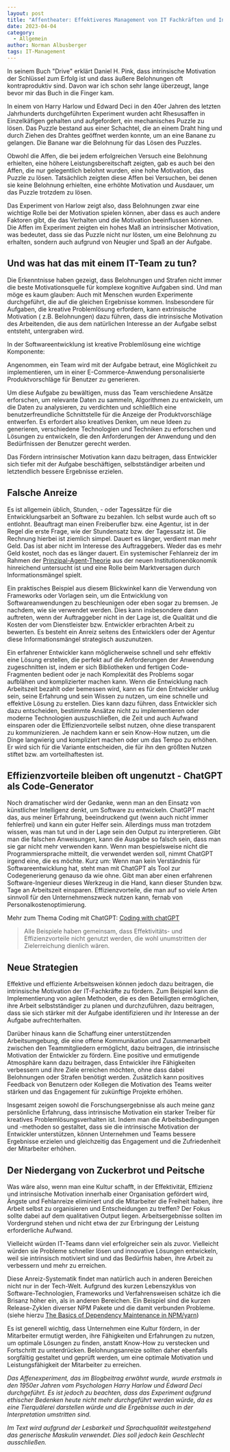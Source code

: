 ```yaml
---
layout: post
title: "Affentheater: Effektiveres Management von IT Fachkräften und Ingenieuren"
date: 2023-04-04
category:
  - Allgemein
author: Norman Albusberger
tags: IT-Management
---
```


In seinem Buch "Drive" erklärt Daniel H. Pink, dass intrinsische Motivation der Schlüssel zum Erfolg ist und dass äußere
Belohnungen oft kontraproduktiv sind.
Davon war ich schon sehr lange überzeugt, lange bevor mir das Buch in die Finger kam. 

In einem von Harry Harlow und Edward Deci in den 40er Jahren des letzten Jahrhunderts durchgeführten Experiment wurden acht Rhesusaffen
in Einzelkäfigen gehalten und aufgefordert, ein mechanisches Puzzle zu lösen. Das Puzzle bestand aus einer Schachtel,
die an einem Draht hing und durch Ziehen des Drahtes geöffnet werden konnte, um an eine Banane zu gelangen. Die Banane
war die Belohnung für das Lösen des Puzzles.

Obwohl die Affen, die bei jedem erfolgreichen Versuch eine Belohnung erhielten, eine höhere Leistungsbereitschaft
zeigten, gab es auch bei den Affen, die nur gelegentlich belohnt wurden, eine hohe Motivation, das Puzzle zu lösen.
Tatsächlich zeigten diese Affen bei Versuchen, bei denen sie keine Belohnung erhielten, eine erhöhte Motivation und
Ausdauer, um das Puzzle trotzdem zu lösen.

Das Experiment von Harlow zeigt also, dass Belohnungen zwar eine wichtige Rolle bei der Motivation spielen können, aber
dass es auch andere Faktoren gibt, die das Verhalten und die Motivation beeinflussen können. Die Affen im Experiment
zeigten ein hohes Maß an intrinsischer Motivation, was bedeutet, dass sie das Puzzle nicht nur lösten, um eine Belohnung
zu erhalten, sondern auch aufgrund von Neugier und Spaß an der Aufgabe.

## Und was hat das mit einem IT-Team zu tun?

Die Erkenntnisse haben gezeigt, dass Belohnungen und Strafen nicht immer die beste Motivationsquelle für komplexe
kognitive Aufgaben sind. Und man möge es kaum glauben: Auch mit Menschen wurden Experimente durchgeführt, die auf die gleichen Ergebnisse kommen. Insbesondere für Aufgaben, die kreative Problemlösung erfordern, kann extrinsische Motivation (
z.B. Belohnungen) dazu führen, dass die intrinsische Motivation des Arbeitenden, die aus dem natürlichen Interesse an
der Aufgabe selbst entsteht, untergraben wird.

In der Softwareentwicklung ist kreative Problemlösung eine wichtige Komponente:

Angenommen, ein Team wird mit der Aufgabe betraut, eine Möglichkeit zu implementieren, um in einer E-Commerce-Anwendung personalisierte Produktvorschläge für Benutzer zu generieren.

Um diese Aufgabe zu bewältigen, muss das Team verschiedene Ansätze erforschen, um relevante Daten zu sammeln, Algorithmen zu entwickeln, um die Daten zu analysieren, zu verdichten und schließlich eine benutzerfreundliche Schnittstelle für die Anzeige der Produktvorschläge entwerfen. Es erfordert also kreatives Denken, um neue Ideen zu generieren, verschiedene Technologien und Techniken zu erforschen und Lösungen zu entwickeln, die den Anforderungen der Anwendung und den Bedürfnissen der Benutzer gerecht werden.

 Das Fördern intrinsischer Motivation
kann dazu beitragen, dass Entwickler sich tiefer mit der Aufgabe beschäftigen, selbstständiger arbeiten und letztendlich
bessere Ergebnisse erzielen. 

## Falsche Anreize

Es ist allgemein üblich, Stunden, - oder Tagessätze für die Entwicklungsarbeit an Software zu bezahlen. Ich selbst wurde
auch oft so entlohnt. Beauftragt man einen Freiberufler bzw. eine Agentur, ist in der Regel die erste Frage, wie der
Stundensatz bzw. der Tagessatz ist. Die Rechnung hierbei ist ziemlich simpel. Dauert es länger, verdient man mehr Geld. 
Das ist aber nicht im Interesse des Auftraggebers. Weder das es mehr Geld kostet, noch das es länger dauert. Ein systemischer
Fehlanreiz der im Rahmen der [Prinzipal-Agent-Theorie](https://de.wikipedia.org/wiki/Prinzipal-Agent-Theorie)
aus der neuen Institutionenökonomik hinreichend untersucht ist und eine Rolle beim Marktversagen durch
Informationsmängel spielt. 

Ein praktisches Beispiel aus diesem Blickwinkel kann die Verwendung von Frameworks oder Vorlagen sein, um die
Entwicklung von Softwareanwendungen zu beschleunigen oder eben sogar zu bremsen. Je nachdem, wie sie verwendet werden.
Dies kann insbesondere dann auftreten, wenn der Auftraggeber nicht in der Lage ist, die Qualität und die Kosten der vom
Dienstleister bzw. Entwickler erbrachten Arbeit zu bewerten. Es besteht ein Anreiz seitens des Entwicklers oder der Agentur diese Informationsmängel strategisch auszunutzen.

Ein erfahrener Entwickler kann möglicherweise schnell und sehr effektiv eine Lösung erstellen, die perfekt auf die
Anforderungen der Anwendung zugeschnitten ist, indem er sich Bibliotheken und fertigen Code-Fragmenten bedient oder je
nach Komplexität des Problems sogar aufblähen und komplizierter machen kann. Wenn die Entwicklung nach Arbeitszeit
bezahlt oder bemessen wird, kann es für den Entwickler unklug sein, seine Erfahrung und sein Wissen zu nutzen, um eine
schnelle und effektive Lösung zu erstellen.
Dies kann dazu führen, dass Entwickler sich dazu entscheiden, bestimmte Ansätze nicht zu implementieren oder moderne
Technologien auszuschließen, die Zeit und auch Aufwand einsparen oder die Effizienzvorteile selbst nutzen, ohne diese
transparent zu kommunizieren. Je nachdem kann er sein Know-How nutzen, um die Dinge langwierig und kompliziert machen
oder um das Tempo zu erhöhen. Er wird sich für die Variante entscheiden, die für ihn den größten Nutzen stiftet bzw. am vorteilhaftesten ist.

## Effizienzvorteile bleiben oft ungenutzt - ChatGPT als Code-Generator

Noch dramatischer wird der Gedanke, wenn man an den Einsatz von künstlicher Intelligenz denkt, um Software zu
entwickeln. ChatGPT macht das, aus meiner Erfahrung, beeindruckend gut (wenn auch nicht immer fehlerfrei) und kann ein guter Helfer sein.
Allerdings muss man trotzdem wissen, was man tut und in der Lage sein den Output zu interpretieren. Gibt man die
falschen Anweisungen, kann die Ausgabe so falsch sein, dass man sie gar nicht mehr verwenden kann. Wenn man bespielsweise nicht die Programmiersprache mitteilt, die verwendet werden soll, nimmt ChatGPT irgend eine, die es möchte. Kurz um: Wenn man kein Verständnis für Softwareentwicklung hat, steht man mit ChatGPT als Tool zur Codegenerierung genauso da wie ohne. Gibt
man aber einen erfahrenen Software-Ingenieur dieses Werkzeug in die Hand,
kann dieser Stunden bzw. Tage an Arbeitszeit einsparen. Effizienzvorteile, die man auf so viele Arten sinnvoll für den
Unternehmenszweck nutzen kann, fernab von Personalkostenoptimierung.

Mehr zum Thema Coding mit
ChatGPT: [Coding with chatGPT](https://medium.com/@tanyamarleytsui/coding-with-chatgpt-b50ab3fcb45f)

> Alle Beispiele haben gemeinsam, dass Effektivitäts- und Effizienzvorteile nicht genutzt werden, die wohl unumstritten
> der Zielerreichung dienlich wären.

## Neue Strategien

Effektive und effiziente Arbeitsweisen können jedoch dazu beitragen, die intrinsische Motivation der IT-Fachkräfte zu
fördern. Zum Beispiel kann die Implementierung von agilen Methoden, die es den Beteiligten ermöglichen, ihre Arbeit
selbstständiger zu planen und durchzuführen, dazu beitragen, dass sie sich stärker mit der Aufgabe identifizieren und
ihr Interesse an der Aufgabe aufrechterhalten. 

Darüber hinaus kann die Schaffung einer unterstützenden Arbeitsumgebung, die eine offene Kommunikation und
Zusammenarbeit zwischen den Teammitgliedern ermöglicht, dazu beitragen, die intrinsische Motivation der Entwickler zu
fördern. Eine positive und ermutigende Atmosphäre kann dazu beitragen, dass Entwickler ihre Fähigkeiten verbessern und
ihre Ziele erreichen möchten, ohne dass dabei Belohnungen oder Strafen benötigt werden. Zusätzlich kann positives Feedback von Benutzern oder Kollegen die Motivation des Teams weiter stärken und das Engagement für zukünftige Projekte erhöhen.

Insgesamt zeigen sowohl die Forschungsergebnisse als auch meine ganz persönliche Erfahrung, dass intrinsische Motivation ein starker Treiber für kreatives
Problemlösungsverhalten ist. Indem man die Arbeitsbedingungen und -methoden so gestaltet, dass sie die intrinsische
Motivation der Entwickler unterstützen, können Unternehmen und Teams bessere Ergebnisse erzielen und gleichzeitig das
Engagement und die Zufriedenheit der Mitarbeiter erhöhen. 

## Der Niedergang von Zuckerbrot und Peitsche

Was wäre also, wenn man eine Kultur schafft, in der
Effektivität, Effizienz und intrinsische Motivation innerhalb einer Organisation gefördert wird, Ängste und Fehlanreize
eliminiert und die Mitarbeiter die Freiheit haben, ihre Arbeit selbst zu organisieren und Entscheidungen zu treffen? Der Fokus sollte dabei auf dem qualitativen Output liegen. Arbeitsergebnisse sollten im Vordergrund stehen und nicht etwa der zur Erbringung der Leistung erforderliche Aufwand. 

Vielleicht würden IT-Teams dann viel erfolgreicher sein als zuvor. Vielleicht würden sie Probleme schneller lösen
und innovative Lösungen entwickeln, weil sie intrinsisch motiviert sind und das Bedürfnis haben, ihre Arbeit zu
verbessern und mehr zu erreichen.

Diese Anreiz-Systematik findet man natürlich auch in anderen Bereichen nicht nur in der Tech-Welt. Aufgrund des kurzen
Lebenszyklus von Software-Technologien, Frameworks und Verfahrensweisen schätze ich die Brisanz höher ein, als in
anderen Bereichen. Ein Beispiel sind die kurzen Release-Zyklen diverser NPM Pakete und die damit verbunden Probleme. (siehe
hierzu [The Basics of Dependency Maintenance in NPM/yarn](https://dev.to/th0rgall/the-basics-of-dependency-maintenance-in-npm-yarn-4c1l))

Es ist generell wichtig, dass Unternehmen eine Kultur fördern, in der Mitarbeiter ermutigt werden, ihre Fähigkeiten und
Erfahrungen zu nutzen, um optimale Lösungen zu finden, anstatt Know-How zu verstecken und Fortschritt zu unterdrücken. Belohnungsanreize sollten daher ebenfalls sorgfältig gestaltet und geprüft werden, um eine optimale Motivation und Leistungsfähigkeit der Mitarbeiter zu erreichen.

*Das Affenexperiment, das im Blogbeitrag erwähnt wurde, wurde erstmals in den 1950er Jahren vom Psychologen Harry Harlow
und Edward Deci durchgeführt. Es ist jedoch zu beachten, dass das Experiment aufgrund ethischer Bedenken heute nicht
mehr durchgeführt werden würde, da es eine Tierquälerei darstellen würde und die Ergebnisse auch in der Interpretation
umstritten sind.*

*Im Text wird aufgrund der Lesbarkeit und Sprachqualität weitestgehend das generische Maskulin verwendet. Dies soll
jedoch kein Geschlecht ausschließen.* 
